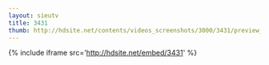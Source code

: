 ```yaml
---
layout: sieutv
title: 3431
thumb: http://hdsite.net/contents/videos_screenshots/3000/3431/preview_360p.mp4.jpg
---
```

{% include iframe src='http://hdsite.net/embed/3431' %}
 
